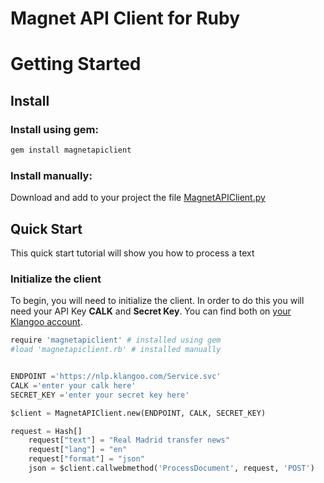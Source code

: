 # Magnet API Client for Ruby

# Getting Started

## Install

### Install using gem:

```bash
gem install magnetapiclient
```

### Install  manually:
Download and add to your project the file [MagnetAPIClient.py](https://github.com/Klangoo/MagnetApiClient.Ruby/blob/master/lib/magnetapiclient.rb)

## Quick Start

This quick start tutorial will show you how to process a text

### Initialize the client

To begin, you will need to initialize the client. In order to do this you will need your API Key **CALK** and **Secret Key**.
You can find both on [your Klangoo account](https://connect.klangoo.com/).

```python
require 'magnetapiclient' # installed using gem
#load 'magnetapiclient.rb' # installed manually


ENDPOINT ='https://nlp.klangoo.com/Service.svc'
CALK ='enter your calk here'
SECRET_KEY ='enter your secret key here'

$client = MagnetAPIClient.new(ENDPOINT, CALK, SECRET_KEY)

request = Hash[]
    request["text"] = "Real Madrid transfer news"
    request["lang"] = "en"
    request["format"] = "json"
    json = $client.callwebmethod('ProcessDocument', request, 'POST')
```